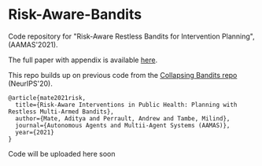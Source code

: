 # Risk-Aware-Bandits

Code repository for "Risk-Aware Restless Bandits for Intervention Planning", (AAMAS'2021). 

The full paper with appendix is available [here](https://teamcore.seas.harvard.edu/files/teamcore/files/Risk-Aware-Bandits.pdf).

This repo builds up on previous code from the [Collapsing Bandits repo](https://github.com/AdityaMate/collapsing_bandits) (NeurIPS'20).  

```
@article{mate2021risk,
  title={Risk-Aware Interventions in Public Health: Planning with Restless Multi-Armed Bandits},
  author={Mate, Aditya and Perrault, Andrew and Tambe, Milind},
  journal={Autonomous Agents and Multii-Agent Systems (AAMAS)},
  year={2021}
}
```

Code will be uploaded here soon
